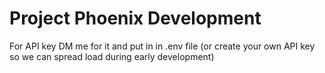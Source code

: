 # Project Phoenix Development
For API key DM me for it and put in in .env file (or create your own API key so we can spread load during early development)
